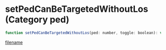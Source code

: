 # setPedCanBeTargetedWithoutLos (Category ped)

```js
function setPedCanBeTargetedWithoutLos(ped: number, toggle: boolean): void
```

[filename](setPedCanBeTargetedWithoutLos_m.md ':include')